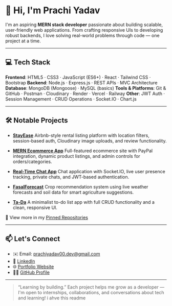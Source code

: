 # 👋 Hi, I'm Prachi Yadav

I'm an aspiring **MERN stack developer** passionate about building scalable, user-friendly web applications. From crafting responsive UIs to developing robust backends, I love solving real-world problems through code — one project at a time.

---

## 💻 Tech Stack

**Frontend**: HTML5 · CSS3 · JavaScript (ES6+) · React · Tailwind CSS · Bootstrap
**Backend**: Node.js · Express.js · REST APIs · MVC Architecture
**Database**: MongoDB (Mongoose) · MySQL (basics)
**Tools & Platforms**: Git & GitHub · Postman · Cloudinary · Render · Vercel · Railway
**Other**: JWT Auth · Session Management · CRUD Operations · Socket.IO · Chart.js

---

## 🛠 Notable Projects

* **[StayEase](https://stayease-smsm.onrender.com/)**
  Airbnb-style rental listing platform with location filters, session-based auth, Cloudinary image uploads, and review functionality.

* **[MERN Ecommerce App](https://e-commerce-app-1-652v.onrender.com/)**
  Full-featured ecommerce site with PayPal integration, dynamic product listings, and admin controls for orders/categories.

* **[Real-Time Chat App](https://chat-app-somd.onrender.com/)**
  Chat application with Socket.IO, live user presence tracking, private chats, and JWT-based authentication.

* **[FasalForecast](https://farming-agriculture-assistant-production.up.railway.app/)**
  Crop recommendation system using live weather forecasts and soil data for smart agriculture suggestions.

* **[Ta-Da](https://ta-da.onrender.com/)**
  A minimalist to-do list app with full CRUD functionality and a clean, responsive UI.

📌 View more in my [Pinned Repositories](https://github.com/pprachhiii?tab=repositories)

---

## 📫 Let's Connect

* ✉️ Email: [prachiyadav00.dev@gmail.com](mailto:prachiyadav00.dev@gmail.com)
* 💼 [LinkedIn](https://www.linkedin.com/in/prachi-yadav-87303231a)
* 🌐 [Portfolio Website](https://portfolio-nine-eta-23.vercel.app/)
* 🧑‍💻 [GitHub Profile](https://github.com/pprachhiii)

---

> “Learning by building.”
> Each project helps me grow as a developer — I'm open to internships, collaborations, and conversations about tech and learning! i ahve this readme
